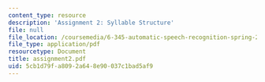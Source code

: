 ```yaml
---
content_type: resource
description: 'Assignment 2: Syllable Structure'
file: null
file_location: /coursemedia/6-345-automatic-speech-recognition-spring-2003/5cb1d79fa8092a648e90037c1bad5af9_assignment2.pdf
file_type: application/pdf
resourcetype: Document
title: assignment2.pdf
uid: 5cb1d79f-a809-2a64-8e90-037c1bad5af9
---
```

